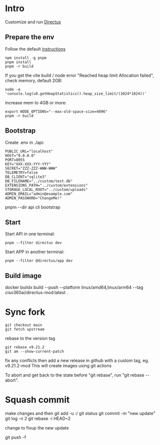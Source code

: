 # Intro

Customize and run [Directus](https://directus.io)

## Prepare the env

Follow the default
[instructions](https://docs.directus.io/contributing/running-locally.html#_4-install-the-dependencies-and-build-the-project)

```
npm install -g pnpm
pnpm install
pnpm -r build
```

If you get the vite build / node error "Reached heap limit Allocation failed", check memory, default 2GB:

```
node -e 'console.log(v8.getHeapStatistics().heap_size_limit/(1024*1024))'
```

increase mem to 4GB or more:

```
export NODE_OPTIONS="--max-old-space-size=4096"
pnpm -r build
```

## Bootstrap

Create .env in ./api:

```
PUBLIC_URL="localhost"
HOST="0.0.0.0"
PORT=8055
KEY="XXX-XXX-YYY-YYY"
SECRET="ZZZ-ZZZ-WWW-WWW"
TELEMETRY=false
DB_CLIENT="sqlite3"
DB_FILENAME="../custom/test.db"
EXTENSIONS_PATH="../custom/extensions"
STORAGE_LOCAL_ROOT="../custom/uploads"
ADMIN_EMAIL="admin@example.com"
ADMIN_PASSWORD="ChangeMe!"
```

pnpm --dir api cli bootstrap

## Start

Start API in one terminal:

```
pnpm --filter directus dev
```

Start APP in another terminal:

```
pnpm --filter @directus/app dev
```

## Build image

docker buildx build --push --platform linux/amd64,linux/arm64 --tag ciso360ai/directus-mod:latest .

# Sync fork
```
git checkout main
git fetch upstream
```
rebase to the version tag
```
git rebase v9.21.2
git am --show-current-patch
```
fix any conflicts then add a new release in github with a custom tag, eg. v9.21.2-mod
This will create images using git actions

To abort and get back to the state before "git rebase", run "git rebase --abort".

# Squash commit
make changes and then
git add -u :/
git status
git commit -m "new update"
git log -n 2
git rebase -i HEAD~2

change to fixup the new update

git push -f
